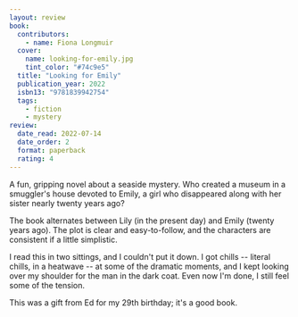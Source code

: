 ```yaml
---
layout: review
book:
  contributors:
    - name: Fiona Longmuir
  cover:
    name: looking-for-emily.jpg
    tint_color: "#74c9e5"
  title: "Looking for Emily"
  publication_year: 2022
  isbn13: "9781839942754"
  tags:
    - fiction
    - mystery
review:
  date_read: 2022-07-14
  date_order: 2
  format: paperback
  rating: 4
---
```


A fun, gripping novel about a seaside mystery.
Who created a museum in a smuggler's house devoted to Emily, a girl who disappeared along with her sister nearly twenty years ago?

The book alternates between Lily (in the present day) and Emily (twenty years ago).
The plot is clear and easy-to-follow, and the characters are consistent if a little simplistic.

I read this in two sittings, and I couldn't put it down.
I got chills -- literal chills, in a heatwave -- at some of the dramatic moments, and I kept looking over my shoulder for the man in the dark coat.
Even now I'm done, I still feel some of the tension.

This was a gift from Ed for my 29th birthday; it's a good book.

